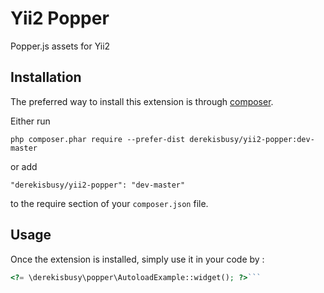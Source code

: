 Yii2 Popper
===========
Popper.js assets for Yii2

Installation
------------

The preferred way to install this extension is through [composer](http://getcomposer.org/download/).

Either run

```
php composer.phar require --prefer-dist derekisbusy/yii2-popper:dev-master
```

or add

```
"derekisbusy/yii2-popper": "dev-master"
```

to the require section of your `composer.json` file.


Usage
-----

Once the extension is installed, simply use it in your code by  :

```php
<?= \derekisbusy\popper\AutoloadExample::widget(); ?>```
